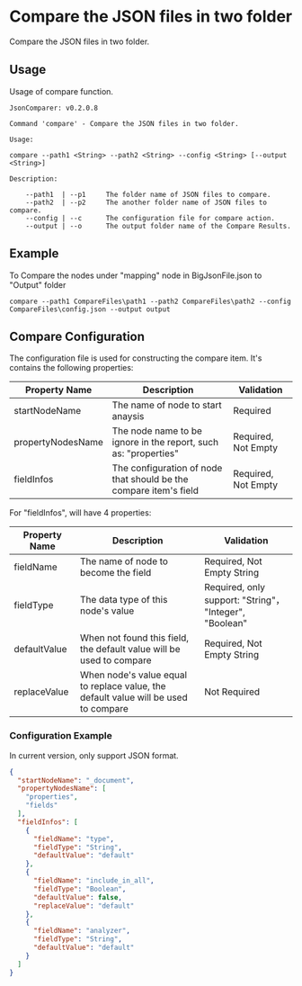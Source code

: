 # Compare the JSON files in two folder
Compare the JSON files in two folder.

## Usage

Usage of compare function.
```
JsonComparer: v0.2.0.8

Command 'compare' - Compare the JSON files in two folder.

Usage:

compare --path1 <String> --path2 <String> --config <String> [--output <String>]

Description:

    --path1  | --p1     The folder name of JSON files to compare.
    --path2  | --p2     The another folder name of JSON files to compare.
    --config | --c      The configuration file for compare action.
    --output | --o      The output folder name of the Compare Results.
```

## Example

To Compare the nodes under "mapping" node in BigJsonFile.json to "Output" folder

```
compare --path1 CompareFiles\path1 --path2 CompareFiles\path2 --config CompareFiles\config.json --output output
```

## Compare Configuration
The configuration file is used for constructing the compare item. It's contains the following properties:

| Property Name | Description | Validation |
| ------------- |-------------| ---------- |
| startNodeName | The name of node to start anaysis | Required |
| propertyNodesName | The node name to be ignore in the report, such as: "properties" | Required, Not Empty |
| fieldInfos | The configuration of node that should be the compare item's field | Required, Not Empty |

For "fieldInfos", will have 4 properties:

| Property Name | Description | Validation |
| ------------- |-------------| ---------- |
| fieldName | The name of node to become the field | Required, Not Empty String |
| fieldType | The data type of this node's value | Required, only support: "String"， "Integer", "Boolean" |
| defaultValue | When not found this field, the default value will be used to compare | Required, Not Empty String |
| replaceValue | When node's value equal to replace value, the default value will be used to compare | Not Required |

### Configuration Example
In current version, only support JSON format.

```JSON
{
  "startNodeName": "_document",
  "propertyNodesName": [
    "properties",
    "fields"
  ],
  "fieldInfos": [
    {
      "fieldName": "type",
      "fieldType": "String",
      "defaultValue": "default"
    },
    {
      "fieldName": "include_in_all",
      "fieldType": "Boolean",
      "defaultValue": false,
      "replaceValue": "default"
    },
    {
      "fieldName": "analyzer",
      "fieldType": "String",
      "defaultValue": "default"
    }
  ]
}
```
